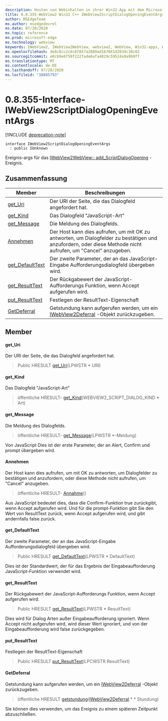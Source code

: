 ```yaml
---
description: Hosten von Webinhalten in ihrer Win32-App mit dem Microsoft Edge WebView2-Steuerelement
title: 0.8.355-WebView2 Win32 C++ IWebView2ScriptDialogOpeningEventArgs
author: MSEdgeTeam
ms.author: msedgedevrel
ms.date: 07/20/2020
ms.topic: reference
ms.prod: microsoft-edge
ms.technology: webview
keywords: IWebView2, IWebView2WebView, webview2, WebView, Win32-apps, Win32, Edge
ms.openlocfilehash: de8c8cc2c6c6f857a2889ad167061d2834c30c02
ms.sourcegitcommit: e0cb9e6f59f222fade6afa4829c59524a9a9b9ff
ms.translationtype: MT
ms.contentlocale: de-DE
ms.lasthandoff: 07/20/2020
ms.locfileid: "10885793"
---
```

# 0.8.355-Interface-IWebView2ScriptDialogOpeningEventArgs 

[!INCLUDE [deprecation-note](../../includes/deprecation-note.md)]

```
interface IWebView2ScriptDialogOpeningEventArgs
  : public IUnknown
```

Ereignis-args für das [IWebView2WebView:: add_ScriptDialogOpening](IWebView2WebView.md#add_scriptdialogopening) -Ereignis.

## Zusammenfassung

 Member                        | Beschreibungen
--------------------------------|---------------------------------------------
[get_Uri](#get_uri) | Der URI der Seite, die das Dialogfeld angefordert hat.
[get_Kind](#get_kind) | Das Dialogfeld "JavaScript-Art"
[get_Message](#get_message) | Die Meldung des Dialogfelds.
[Annehmen](#accept) | Der Host kann dies aufrufen, um mit OK zu antworten, um Dialogfelder zu bestätigen und anzufordern, oder diese Methode nicht aufrufen, um "Cancel" anzugeben.
[get_DefaultText](#get_defaulttext) | Der zweite Parameter, der an das JavaScript-Eingabe Aufforderungsdialogfeld übergeben wird.
[get_ResultText](#get_resulttext) | Der Rückgabewert der JavaScript-Aufforderungs Funktion, wenn Accept aufgerufen wird.
[put_ResultText](#put_resulttext) | Festlegen der ResultText-Eigenschaft
[GetDeferral](#getdeferral) | Getstundung kann aufgerufen werden, um ein [IWebView2Deferral](IWebView2Deferral.md) -Objekt zurückzugeben.

## Member

#### get_Uri 

Der URI der Seite, die das Dialogfeld angefordert hat.

> Public HRESULT [get_Uri](#get_uri)(LPWSTR * URI)

#### get_Kind 

Das Dialogfeld "JavaScript-Art"

> öffentliche HRESULT- [get_Kind](#get_kind)(WEBVIEW2_SCRIPT_DIALOG_KIND * Art)

#### get_Message 

Die Meldung des Dialogfelds.

> öffentliche HRESULT- [get_Message](#get_message)(LPWSTR *-Meldung)

Von JavaScript Dies ist der erste Parameter, der an Alert, Confirm und prompt übergeben wird.

#### Annehmen 

Der Host kann dies aufrufen, um mit OK zu antworten, um Dialogfelder zu bestätigen und anzufordern, oder diese Methode nicht aufrufen, um "Cancel" anzugeben.

> öffentliche HRESULT- [Annahme](#accept)()

Aus JavaScript bedeutet dies, dass die Confirm-Funktion true zurückgibt, wenn Accept aufgerufen wird. Und für die prompt-Funktion gibt Sie den Wert von ResultText zurück, wenn Accept aufgerufen wird, und gibt andernfalls false zurück.

#### get_DefaultText 

Der zweite Parameter, der an das JavaScript-Eingabe Aufforderungsdialogfeld übergeben wird.

> Public HRESULT [get_DefaultText](#get_defaulttext)(LPWSTR * DefaultText)

Dies ist der Standardwert, der für das Ergebnis der Eingabeaufforderung JavaScript-Funktion verwendet wird.

#### get_ResultText 

Der Rückgabewert der JavaScript-Aufforderungs Funktion, wenn Accept aufgerufen wird.

> Public HRESULT [get_ResultText](#get_resulttext)(LPWSTR * ResultText)

Dies wird für Dialog Arten außer Eingabeaufforderung ignoriert. Wenn Accept nicht aufgerufen wird, wird dieser Wert ignoriert, und von der Eingabeaufforderung wird false zurückgegeben.

#### put_ResultText 

Festlegen der ResultText-Eigenschaft

> Public HRESULT [put_ResultText](#put_resulttext)(LPCWSTR ResultText)

#### GetDeferral 

Getstundung kann aufgerufen werden, um ein [IWebView2Deferral](IWebView2Deferral.md) -Objekt zurückzugeben.

> öffentliche HRESULT [getstundung](#getdeferral)([IWebView2Deferral](IWebView2Deferral.md) * * Stundung)

Sie können dies verwenden, um das Ereignis zu einem späteren Zeitpunkt abzuschließen.

